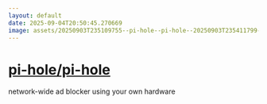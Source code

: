 ```yaml
---
layout: default
date: 2025-09-04T20:50:45.270669
image: assets/20250903T235109755--pi-hole--pi-hole--20250903T235411799--cropped.png
---
```


# [pi-hole/pi-hole](https://github.com/pi-hole/pi-hole)

network-wide ad blocker using your own hardware
